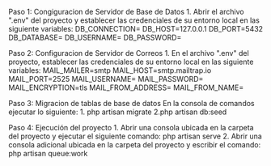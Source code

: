 Paso 1: Congiguracion de Servidor de Base de Datos
        1. Abrir el archivo ".env" del proyecto y establecer las
            credenciales de su entorno local en las siguiente variables:
            DB_CONNECTION=
            DB_HOST=127.0.0.1
            DB_PORT=5432
            DB_DATABASE=
            DB_USERNAME=
            DB_PASSWORD=

Paso 2: Configuracion de Servidor de Correos
        1. En el archivo ".env" del proyecto, establecer las
            credenciales de su entorno local en las siguiente variables:
            MAIL_MAILER=smtp
            MAIL_HOST=smtp.mailtrap.io
            MAIL_PORT=2525
            MAIL_USERNAME=
            MAIL_PASSWORD=
            MAIL_ENCRYPTION=tls
            MAIL_FROM_ADDRESS=
            MAIL_FROM_NAME=

Paso 3: Migracion de tablas de base de datos
        En la consola de comandos ejecutar lo siguiente:
        1. php artisan migrate
        2.php artisan db:seed

Paso 4: Ejecución del proyecto
        1.  Abrir una consola ubicada en la carpeta del proyecto
            y ejecutar el siguiente comando:
            php artisan serve
        2.  Abrir una consola adicional ubicada en la carpeta del 
            proyecto y escribir el comando:
            php artisan queue:work